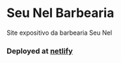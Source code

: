 # Seu Nel Barbearia
 Site expositivo da barbearia Seu Nel
 
 ### Deployed at [netlify](https://nelbarbearia.netlify.com/)

